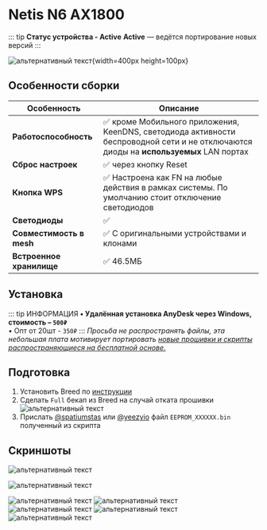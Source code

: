 # Netis N6 AX1800 <Badge type="keenetic" text="4.1.7" />

::: tip **Статус устройства - Active**
**Active** — ведётся портирование новых версий
:::

![альтернативный текст](/assets/images/wiki/guides/NetisN6/netisn6.png){width=400px height=100px}

## Особенности сборки

| Особенность              | Описание                                                                                                                              |
|--------------------------|---------------------------------------------------------------------------------------------------------------------------------------|
| **Работоспособность**    | ✅ кроме Мобильного приложения, KeenDNS, светодиода активности беспроводной сети и не отключаются диоды на **используемых** LAN портах |
| **Сброс настроек**       | ✅ через кнопку Reset                                                                                                                  |
| **Кнопка WPS**           | ✅ Настроена как FN на любые действия в рамках системы. По умолчанию стоит отключение светодиодов                                      |
| **Светодиоды**           | ✅                                                                                                                                     |
| **Совместимость в mesh** | ✅ С оригинальными устройствами и клонами                                                                                              |
| **Встроенное хранилище** | ✅ 46.5МБ                                                                                                                              |

## Установка

::: tip ИНФОРМАЦИЯ
**• Удалённая установка AnyDesk через Windows, стоимость – `500₽`**<br/>
• Опт от 20шт - `350₽`
:::
_Просьба не распространять файлы, эта небольшая плата мотивирует
портировать [новые прошивки и скрипты распространяющиеся на бесплатной основе.](https://t.me/keen_prt/4)_

## Подготовка

1. Установить Breed по [инструкции](https://github.com/spatiumstas/Netis-N6-Breed/)
2. Сделать `Full` бекап из Breed на случай отката прошивки
   ![альтернативный текст](/assets/images/wiki/guides/NetisN6/breed1.jpg)
3. Прислать [@spatiumstas](https://t.me/spatiumstas) или [@yeezyio](https://t.me/yeezyio) файл `EEPROM_XXXXXX.bin` полученный из скрипта

## Скриншоты

![альтернативный текст](/assets/images/wiki/guides/NetisN6/system1.png)

![альтернативный текст](/assets/images/wiki/guides/NetisN6/system2.png)

![альтернативный текст](/assets/images/wiki/guides/NetisN6/system3.png)
![альтернативный текст](/assets/images/wiki/guides/NetisN6/system4.png)
![альтернативный текст](/assets/images/wiki/guides/NetisN6/system5.png)
![альтернативный текст](/assets/images/wiki/guides/NetisN6/system6.png)
![альтернативный текст](/assets/images/wiki/guides/NetisN6/system7.png)

